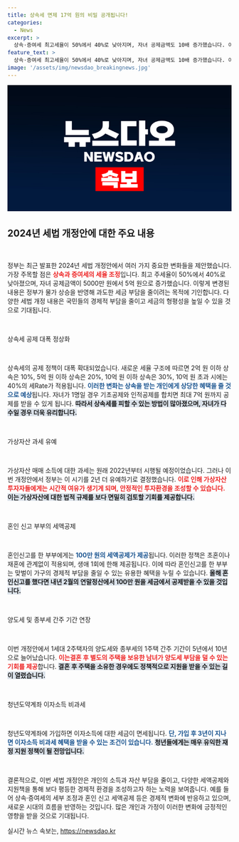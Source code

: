 ```yaml
---
title: 상속세 면제 17억 원의 비밀 공개됩니다!
categories:
  - News
excerpt: >
  상속·증여세 최고세율이 50%에서 40%로 낮아지며, 자녀 공제금액도 10배 증가했습니다. 이는 물가 상승을 반영한 조치로, 내년부터 시행됩니다. 또한 혼인신고 부부에게 세금 혜택이 주어지고, 청년도약계좌의 이자소득도 비과세됩니다. 새로운 세법 개정안이 가져올 변화에 주목하세요!
feature_text: >
  상속·증여세 최고세율이 50%에서 40%로 낮아지며, 자녀 공제금액도 10배 증가했습니다. 이는 물가 상승을 반영한 조치로, 내년부터 시행됩니다. 또한 혼인신고 부부에게 세금 혜택이 주어지고, 청년도약계좌의 이자소득도 비과세됩니다. 새로운 세법 개정안이 가져올 변화에 주목하세요!
image: '/assets/img/newsdao_breakingnews.jpg'
---
```


<p><img src="/assets/img/newsdao_breakingnews.jpg" alt="implanttips 속보" /></p>

<h2 data-ke-size="size26">2024년 세법 개정안에 대한 주요 내용</h2>

<p data-ke-size="size16">&nbsp;</p>

<p>정부는 최근 발표한 2024년 세법 개정안에서 여러 가지 중요한 변화들을 제안했습니다. 가장 주목할 점은 <b><span style="color: #ee2323;">상속과 증여세의 세율 조정</span></b>입니다. 최고 주세율이 50%에서 40%로 낮아졌으며, 자녀 공제금액이 5000만 원에서 5억 원으로 증가했습니다. 이렇게 변경된 내용은 정부가 물가 상승을 반영해 과도한 세금 부담을 줄이려는 목적에 기인합니다. 다양한 세법 개정 내용은 국민들의 경제적 부담을 줄이고 세금의 형평성을 높일 수 있을 것으로 기대됩니다.</p>

<p data-ke-size="size16">&nbsp;</p>

<p>상속세 공제 대폭 정상화</p>

<p data-ke-size="size16">&nbsp;</p>

<p>상속세의 공제 정책이 대폭 확대되었습니다. 새로운 세율 구조에 따르면 2억 원 이하 상속은 10%, 5억 원 이하 상속은 20%, 10억 원 이하 상속은 30%, 10억 원 초과 시에는 40%의 세Rate가 적용됩니다. <b><span style="color: #1a5490;">이러한 변화는 상속을 받는 개인에게 상당한 혜택을 줄 것으로 예상</span></b>됩니다. 자녀가 1명일 경우 기초공제와 인적공제를 합치면 최대 7억 원까지 공제를 받을 수 있게 됩니다. <b><span style="background-color: #21538527;">따라서 상속세를 피할 수 있는 방법이 많아졌으며, 자녀가 다수일 경우 더욱 유리합니다.</span></b></p>

<p data-ke-size="size16">&nbsp;</p>

<p>가상자산 과세 유예</p>

<p data-ke-size="size16">&nbsp;</p>

<p>가상자산 매매 소득에 대한 과세는 원래 2022년부터 시행될 예정이었습니다. 그러나 이번 개정안에서 정부는 이 시기를 2년 더 유예하기로 결정했습니다. <b><span style="color: #ee2323;">이로 인해 가상자산 투자자들에게는 시간적 여유가 생기게 되며, 안정적인 투자환경을 조성할 수 있습니다.</span></b> <b><span style="background-color: #21538527;"> 이는 가상자산에 대한 법적 규제를 보다 면밀히 검토할 기회를 제공합니다.</span></b></p>

<p data-ke-size="size16">&nbsp;</p>

<p>혼인 신고 부부의 세액공제</p>

<p data-ke-size="size16">&nbsp;</p>

<p>혼인신고를 한 부부에게는 <b><span style="color: #1a5490;">100만 원의 세액공제가 제공</span></b>됩니다. 이러한 정책은 초혼이나 재혼에 관계없이 적용되며, 생애 1회에 한해 제공됩니다. 이에 따라 혼인신고를 한 부부는 맞벌이 가구의 경제적 부담을 줄일 수 있는 유용한 혜택을 누릴 수 있습니다. <b><span style="background-color: #21538527;">올해 혼인신고를 했다면 내년 2월의 연말정산에서 100만 원을 세금에서 공제받을 수 있을 것입니다.</span></b></p>

<p data-ke-size="size16">&nbsp;</p>

<p>양도세 및 종부세 간주 기간 연장</p>

<p data-ke-size="size16">&nbsp;</p>

<p>이번 개정안에서 1세대 2주택자의 양도세와 종부세의 1주택 간주 기간이 5년에서 10년으로 늘어났습니다. <b><span style="color: #ee2323;">이는결혼 후 별도의 주택을 보유한 남녀가 양도세 부담을 덜 수 있는 기회를 제공</span></b>합니다. <b><span style="background-color: #21538527;">결혼 후 주택을 소유한 경우에도 정책적으로 지원을 받을 수 있는 길이 열렸습니다.</span></b></p>

<p data-ke-size="size16">&nbsp;</p>

<p>청년도약계좌 이자소득 비과세</p>

<p data-ke-size="size16">&nbsp;</p>

<p>청년도약계좌에 가입하면 이자소득에 대한 세금이 면세됩니다. <b><span style="color: #1a5490;">단, 가입 후 3년이 지나면 이자소득 비과세 혜택을 받을 수 있는 조건이 있습니다.</span></b> <b><span style="background-color: #21538527;">청년들에게는 매우 유익한 재정 지원 정책이 될 전망입니다.</span></b></p>

<p data-ke-size="size16">&nbsp;</p>

<p>결론적으로, 이번 세법 개정안은 개인의 소득과 자산 부담을 줄이고, 다양한 세액공제와 지원책을 통해 보다 평등한 경제적 환경을 조성하고자 하는 노력을 보여줍니다. 예를 들어 상속·증여세의 세부 조정과 혼인 신고 세액공제 등은 경제적 변화에 반응하고 있으며, 새로운 시대의 흐름을 반영하는 것입니다. 많은 개인과 가정이 이러한 변화에 긍정적인 영향을 받을 것으로 기대됩니다.</p>
실시간 뉴스 속보는, <a href="https://newsdao.kr" rel="dofollow">https://newsdao.kr</a>


